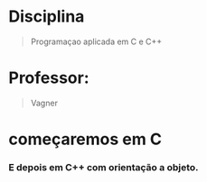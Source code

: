 # Disciplina 
> Programaçao aplicada em C e C++
# Professor: 
> Vagner
# começaremos em C
### E depois em C++ com orientação a objeto.
